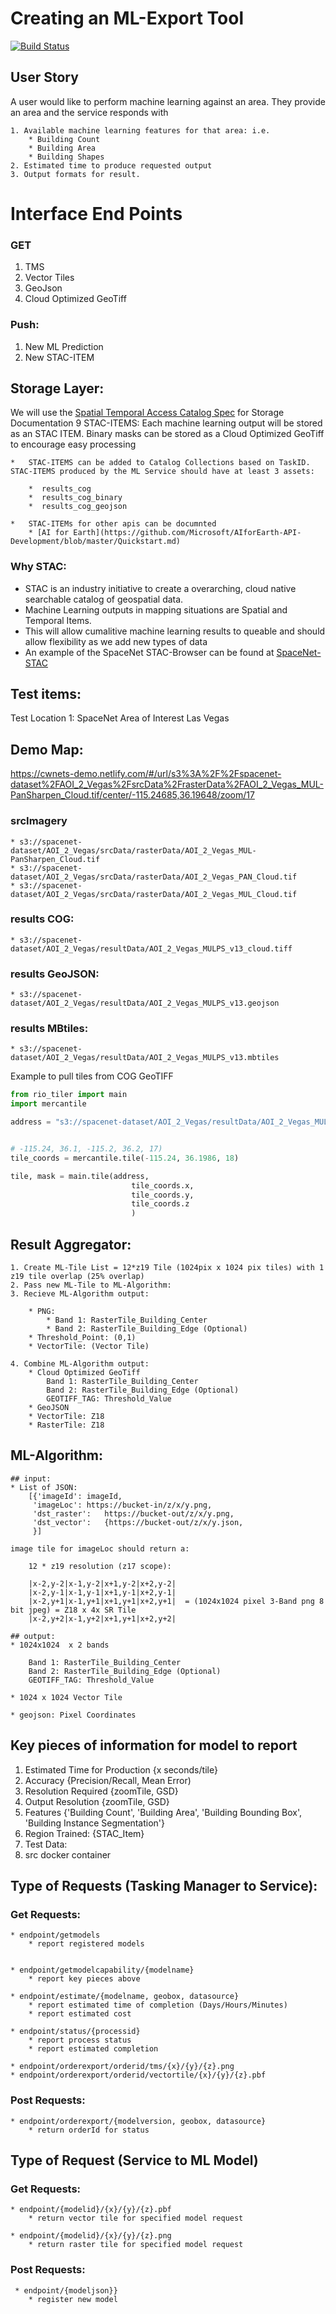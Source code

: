# Creating an ML-Export Tool 
[![Build Status](https://travis-ci.com/SpaceNetChallenge/ml-export-tool.svg?branch=dev)](https://travis-ci.com/SpaceNetChallenge/ml-export-tool)

## User Story

A user would like to perform machine learning against an area.  They provide an area and the service responds with 

    1. Available machine learning features for that area: i.e.
        * Building Count
        * Building Area
        * Building Shapes
    2. Estimated time to produce requested output
    3. Output formats for result.  


# Interface End Points

### GET
1. TMS
2. Vector Tiles
3. GeoJson
4. Cloud Optimized GeoTiff

### Push:
1. New ML Prediction
2. New STAC-ITEM 



## Storage Layer:
We will use the [Spatial Temporal Access Catalog Spec](https://github.com/radiantearth/stac-spec) for Storage Documentation 9
STAC-ITEMS:  Each machine learning output will be stored as an STAC ITEM.  Binary masks can be stored as a Cloud Optimized GeoTiff to encourage easy processing
        
    *   STAC-ITEMS can be added to Catalog Collections based on TaskID.  
    STAC-ITEMS produced by the ML Service should have at least 3 assets:
    
        *  results_cog
        *  results_cog_binary
        *  results_cog_geojson
    
    *   STAC-ITEMs for other apis can be documnted
        * [AI for Earth](https://github.com/Microsoft/AIforEarth-API-Development/blob/master/Quickstart.md)
         
    
    
### Why STAC:
*   STAC is an industry initiative to create a overarching, cloud native searchable catalog of geospatial data.  
*   Machine Learning outputs in mapping situations are Spatial and Temporal Items.
*   This will allow cumalitive machine learning results to queable and should allow flexibility as we add new types of data
*   An example of the SpaceNet STAC-Browser can be found at [SpaceNet-STAC](https://spacenet-stac.netlify.com/)
       
###


## Test items:

Test Location 1:
SpaceNet Area of Interest Las Vegas

##

## Demo Map:

https://cwnets-demo.netlify.com/#/url/s3%3A%2F%2Fspacenet-dataset%2FAOI_2_Vegas%2FsrcData%2FrasterData%2FAOI_2_Vegas_MUL-PanSharpen_Cloud.tif/center/-115.24685,36.19648/zoom/17
### srcImagery  
    * s3://spacenet-dataset/AOI_2_Vegas/srcData/rasterData/AOI_2_Vegas_MUL-PanSharpen_Cloud.tif
    * s3://spacenet-dataset/AOI_2_Vegas/srcData/rasterData/AOI_2_Vegas_PAN_Cloud.tif
    * s3://spacenet-dataset/AOI_2_Vegas/srcData/rasterData/AOI_2_Vegas_MUL_Cloud.tif 
    

### results COG:
    * s3://spacenet-dataset/AOI_2_Vegas/resultData/AOI_2_Vegas_MULPS_v13_cloud.tiff

### results GeoJSON:
    * s3://spacenet-dataset/AOI_2_Vegas/resultData/AOI_2_Vegas_MULPS_v13.geojson
 
### results MBtiles:
    * s3://spacenet-dataset/AOI_2_Vegas/resultData/AOI_2_Vegas_MULPS_v13.mbtiles


Example to pull tiles from COG GeoTIFF
```python
from rio_tiler import main
import mercantile

address = "s3://spacenet-dataset/AOI_2_Vegas/resultData/AOI_2_Vegas_MULPS_v13_cloud.tiff"


# -115.24, 36.1, -115.2, 36.2, 17)
tile_coords = mercantile.tile(-115.24, 36.1986, 18)

tile, mask = main.tile(address,
                           tile_coords.x,
                           tile_coords.y,
                           tile_coords.z
                           )

```






## Result Aggregator:

    1. Create ML-Tile List = 12*z19 Tile (1024pix x 1024 pix tiles) with 1 z19 tile overlap (25% overlap)
    2. Pass new ML-Tile to ML-Algorithm:
    3. Recieve ML-Algorithm output: 
        
        * PNG:    
            * Band 1: RasterTile_Building_Center
            * Band 2: RasterTile_Building_Edge (Optional)
        * Threshold_Point: (0,1)
        * VectorTile: (Vector Tile)
        
    4. Combine ML-Algorithm output:
        * Cloud Optimized GeoTiff
            Band 1: RasterTile_Building_Center
            Band 2: RasterTile_Building_Edge (Optional)
            GEOTIFF_TAG: Threshold_Value
        * GeoJSON
        * VectorTile: Z18
        * RasterTile: Z18


## ML-Algorithm:
    
    
    ## input: 
    * List of JSON: 
        [{'imageId': imageId,
         'imageLoc': https://bucket-in/z/x/y.png,
         'dst_raster':   https://bucket-out/z/x/y.png,
         'dst_vector':   {https://bucket-out/z/x/y.json,
         }] 
    
    image tile for imageLoc should return a:
    
        12 * z19 resolution (z17 scope): 
        
        |x-2,y-2|x-1,y-2|x+1,y-2|x+2,y-2|
        |x-2,y-1|x-1,y-1|x+1,y-1|x+2,y-1|
        |x-2,y+1|x-1,y+1|x+1,y+1|x+2,y+1|  = (1024x1024 pixel 3-Band png 8 bit jpeg) = Z18 x 4x SR Tile
        |x-2,y+2|x-1,y+2|x+1,y+1|x+2,y+2|

    ## output: 
    * 1024x1024  x 2 bands 
    
        Band 1: RasterTile_Building_Center
        Band 2: RasterTile_Building_Edge (Optional)
        GEOTIFF_TAG: Threshold_Value
    
    * 1024 x 1024 Vector Tile
    
    * geojson: Pixel Coordinates
     
    


## Key pieces of information for model to report
1. Estimated Time for Production {x seconds/tile}
2. Accuracy {Precision/Recall, Mean Error)
3. Resolution Required {zoomTile, GSD}
4. Output Resolution {zoomTile, GSD}
5. Features {'Building Count', 'Building Area', 'Building Bounding Box', 'Building Instance Segmentation'}
6. Region Trained: {STAC_Item}
7. Test Data:
8. src docker container



## Type of Requests (Tasking Manager to Service):

### Get Requests:
    * endpoint/getmodels
        * report registered models


    * endpoint/getmodelcapability/{modelname}
        * report key pieces above
        
    * endpoint/estimate/{modelname, geobox, datasource}
        * report estimated time of completion (Days/Hours/Minutes)
        * report estimated cost
        
    * endpoint/status/{processid}
        * report process status
        * report estimated completion
        
    * endpoint/orderexport/orderid/tms/{x}/{y}/{z}.png
    * endpoint/orderexport/orderid/vectortile/{x}/{y}/{z}.pbf
        
### Post Requests:

    * endpoint/orderexport/{modelversion, geobox, datasource}
        * return orderId for status
        

## Type of Request (Service to ML Model)
        
### Get Requests:

    * endpoint/{modelid}/{x}/{y}/{z}.pbf
        * return vector tile for specified model request
        
    * endpoint/{modelid}/{x}/{y}/{z}.png
        * return raster tile for specified model request
    
        
### Post Requests:
     * endpoint/{modeljson}}
        * register new model

